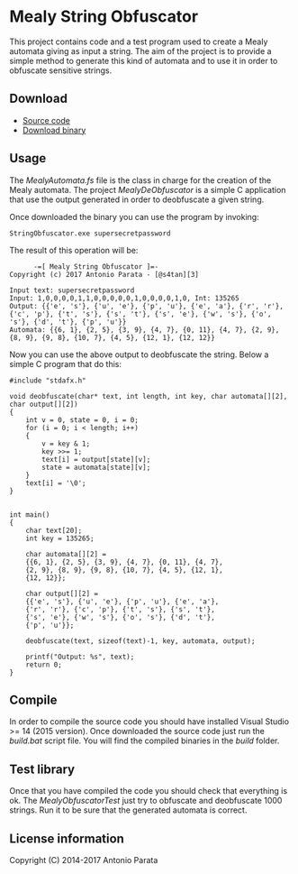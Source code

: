 # Mealy String Obfuscator
This project contains code and a test program used to create a Mealy automata giving as input a string. 
The aim of the project is to provide a simple method to generate this kind of automata and to use it in order to obfuscate sensitive strings.

## Download
 - [Source code][1]
 - [Download binary][2]
 
## Usage
The _MealyAutomata.fs_ file is the class in charge for the creation of the Mealy automata. The project _MealyDeObfuscator_ is 
a simple C application that use the output generated in order to deobfuscate a given string.

Once downloaded the binary you can use the program by invoking:

	StringObfuscator.exe supersecretpassword
	
The result of this operation will be:

	
	      -=[ Mealy String Obfuscator ]=-
	Copyright (c) 2017 Antonio Parata - [@s4tan][3]
	
	Input text: supersecretpassword
	Input: 1,0,0,0,0,1,1,0,0,0,0,0,1,0,0,0,0,1,0, Int: 135265
	Output: {{'e', 's'}, {'u', 'e'}, {'p', 'u'}, {'e', 'a'}, {'r', 'r'}, {'c', 'p'}, {'t', 's'}, {'s', 't'}, {'s', 'e'}, {'w', 's'}, {'o', 's'}, {'d', 't'}, {'p', 'u'}}
	Automata: {{6, 1}, {2, 5}, {3, 9}, {4, 7}, {0, 11}, {4, 7}, {2, 9}, {8, 9}, {9, 8}, {10, 7}, {4, 5}, {12, 1}, {12, 12}}
	
Now you can use the above output to deobfuscate the string. Below a simple C program that do this:

	#include "stdafx.h"
	
	void deobfuscate(char* text, int length, int key, char automata[][2], char output[][2])
	{
		int v = 0, state = 0, i = 0;
		for (i = 0; i < length; i++)
		{
			v = key & 1;
			key >>= 1;
			text[i] = output[state][v];
			state = automata[state][v];
		}
		text[i] = '\0';
	}
	
	
	int main()
	{
		char text[20];
		int key = 135265;
	
		char automata[][2] =
		{{6, 1}, {2, 5}, {3, 9}, {4, 7}, {0, 11}, {4, 7}, 
		{2, 9}, {8, 9}, {9, 8}, {10, 7}, {4, 5}, {12, 1}, 
		{12, 12}};
	
		char output[][2] =
		{{'e', 's'}, {'u', 'e'}, {'p', 'u'}, {'e', 'a'}, 
		{'r', 'r'}, {'c', 'p'}, {'t', 's'}, {'s', 't'}, 
		{'s', 'e'}, {'w', 's'}, {'o', 's'}, {'d', 't'}, 
		{'p', 'u'}};
	
		deobfuscate(text, sizeof(text)-1, key, automata, output);
	
		printf("Output: %s", text);
		return 0;
	}
	
## Compile
In order to compile the source code you should have installed Visual Studio >= 14 (2015 version). Once downloaded the source code just run the _build.bat_ script file.
You will find the compiled binaries in the _build_ folder.

## Test library
Once that you have compiled the code you should check that everything is ok. The _MealyObfuscatorTest_ just try to obfuscate and deobfuscate 1000 strings. Run it to be sure that 
the generated automata is correct.

## License information
Copyright (C) 2014-2017 Antonio Parata

  [1]: https://github.com/enkomio/MealyObfuscator/
  [2]: https://github.com/enkomio/MealyObfuscator/releases/latest
  [3]: https://twitter.com/s4tan